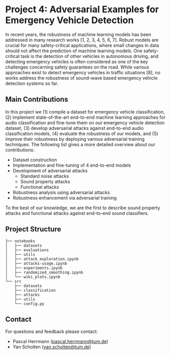 # Project 4: Adversarial Examples for Emergency Vehicle Detection

In recent years, the robustness of machine learning models has been addressed in many research works [1, 2, 3, 4, 5, 6, 7]. Robust models are crucial for many safety-critical applications, where small changes in data should not affect the prediction of machine learning models. One safety-critical task is the detection of other vehicles in autonomous driving, and detecting emergency vehicles is often considered as one of the key challenges concerning safety guarantees on the road. While various approaches exist to detect emergency vehicles in traffic situations [8], no works address the robustness of sound-wave based emergency vehicle detection systems so far.

## Main Contributions

In this project we (1) compile a dataset for emergency vehicle classification, (2) implement state-of-the-art end-to-end machine learning approaches for audio classification and fine-tune them on our emergency vehicle detection dataset, (3) develop adversarial attacks against end-to-end audio classification models, (4) evaluate the robustness of our models, and (5) improve their robustness by deploying various adversarial training techniques. The following list gives a more detailed overview about our contributions:

- Dataset construction
- Implementation and fine-tuning of 4 end-to-end models 
- Development of adversarial attacks 
    - Standard noise attacks 
    - Sound property attacks
    - Functional attacks 
- Robustness analysis using adversarial attacks 
- Robustness enhancement via adversarial training

To the best of our knowledge, we are the first to describe sound property attacks and functional attacks against end-to-end sound classifiers.

## Project Structure

```
├── notebooks
│   ├── datasets
│   ├── evaluations
│   ├── utils
│   ├── attack_exploration.ipynb
│   ├── attacks-usage.ipynb
│   ├── experiments.ipynb
│   ├── randomized_smoothing.ipynb
│   └── wiki_plots.ipynb
└── src
    ├── datasets
    ├── classification
    ├── attacks
    ├── utils
    └── config.py
```

## Contact

For questions and feedback please contact:

- Pascal Herrmann (pascal.herrmann@tum.de)
- Yan Scholten (yan.scholten@tum.de)
